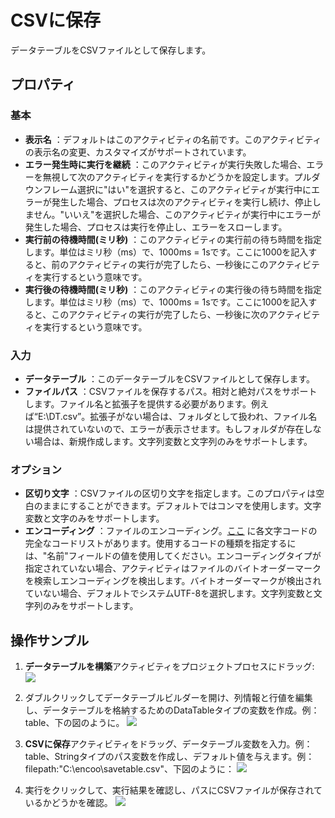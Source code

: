 # CSVに保存

データテーブルをCSVファイルとして保存します。

## プロパティ

### 基本

- **表示名** ：デフォルトはこのアクティビティの名前です。このアクティビティの表示名の変更、カスタマイズがサポートされています。
- **エラー発生時に実行を継続** ：このアクティビティが実行失敗した場合、エラーを無視して次のアクティビティを実行するかどうかを設定します。プルダウンフレーム選択に"はい"を選択すると、このアクティビティが実行中にエラーが発生した場合、プロセスは次のアクティビティを実行し続け、停止しません。"いいえ"を選択した場合、このアクティビティが実行中にエラーが発生した場合、プロセスは実行を停止し、エラーをスローします。
- **実行前の待機時間(ミリ秒)** ：このアクティビティの実行前の待ち時間を指定します。単位はミリ秒（ms）で、1000ms = 1sです。ここに1000を記入すると、前のアクティビティの実行が完了したら、一秒後にこのアクティビティを実行するという意味です。
- **実行後の待機時間(ミリ秒)** ：このアクティビティの実行後の待ち時間を指定します。単位はミリ秒（ms）で、1000ms = 1sです。ここに1000を記入すると、このアクティビティの実行が完了したら、一秒後に次のアクティビティを実行するという意味です。


### 入力
- **データテーブル** ：このデータテーブルをCSVファイルとして保存します。
- **ファイルパス** ：CSVファイルを保存するパス。相対と絶対パスをサポートします。ファイル名と拡張子を提供する必要があります。例えば“E:\DT.csv”。拡張子がない場合は、フォルダとして扱われ、ファイル名は提供されていないので、エラーが表示させます。もしフォルダが存在しない場合は、新規作成します。文字列変数と文字列のみをサポートします。

### オプション
- **区切り文字** ：CSVファイルの区切り文字を指定します。このプロパティは空白のままにすることができます。デフォルトではコンマを使用します。文字変数と文字のみをサポートします。
- **エンコーディング** ：ファイルのエンコーディング。[ここ](../Appendix/Encoding.md) に各文字コードの完全なコードリストがあります。使用するコードの種類を指定するには、"名前"フィールドの値を使用してください。エンコーディングタイプが指定されていない場合、アクティビティはファイルのバイトオーダーマークを検索しエンコーディングを検出します。バイトオーダーマークが検出されていない場合、デフォルトでシステムUTF-8を選択します。文字列変数と文字列のみをサポートします。

## 操作サンプル

1. **データテーブルを構築**アクティビティをプロジェクトプロセスにドラッグ:
![](https://docimages.blob.core.chinacloudapi.cn/images/Activities/BulidDataTable20201224.png)

2. ダブルクリックしてデータテーブルビルダーを開け、列情報と行値を編集し、データテーブルを格納するためのDataTableタイプの変数を作成。例：table、下の図のように。
![](https://docimages.blob.core.chinacloudapi.cn/images/Activities/RemoveDuplicateRow20201228.png)

3. **CSVに保存**アクティビティをドラッグ、データテーブル変数を入力。例：table、Stringタイプのパス変数を作成し、デフォルト値を与えます。例：filepath:"C:\encoo\savetable.csv"、下図のように：
![](https://docimages.blob.core.chinacloudapi.cn/images/Activities/SaveToCSV20201229.png)

4. 実行をクリックして、実行結果を確認し、パスにCSVファイルが保存されているかどうかを確認。
![](https://docimages.blob.core.chinacloudapi.cn/images/Activities/SaveToCSV2020122902.png)